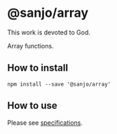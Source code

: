# @sanjo/array

This work is devoted to God.

Array functions.

## How to install

```
npm install --save '@sanjo/array'
```

## How to use

Please see [specifications](./src).
